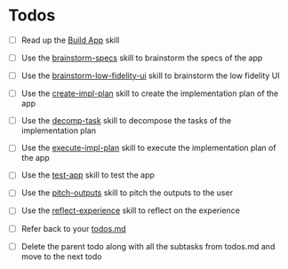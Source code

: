 # Todos

- [ ] Read up the [Build App](./build-app.markdown) skill
- [ ] Use the [brainstorm-specs](../skills/brainstorm-specs.md) skill to brainstorm the specs of the app  
- [ ] Use the [brainstorm-low-fidelity-ui](../skills/brainstorm-low-fidelity-ui.md) skill to brainstorm the low fidelity UI  
- [ ] Use the [create-impl-plan](../skills/create-impl-plan.md) skill to create the implementation plan of the app
- [ ] Use the [decomp-task](../skills/decomp-task.md) skill to decompose the tasks of the implementation plan
- [ ] Use the [execute-impl-plan](../skills/execute-impl-plan.md) skill to execute the implementation plan of the app  
- [ ] Use the [test-app](../skills/test-app.md) skill to test the app  
- [ ] Use the [pitch-outputs](../skills/pitch-outputs.md) skill to pitch the outputs to the user  
- [ ] Use the [reflect-experience](../skills/reflect-experience.md) skill to reflect on the experience  
- [ ] Refer back to your [todos.md](memory/current-tasks/task-[id]/todos.md)  
- [ ] Delete the parent todo along with all the subtasks from todos.md and move to the next todo 



